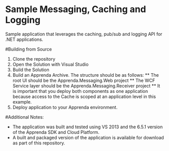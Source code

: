 # Sample Messaging, Caching and Logging
Sample application that leverages the caching, pub/sub and logging API for .NET applications. 

#Building from Source
1. Clone the repository
2. Open the Solution with Visual Studio
3. Build the Solution
4. Build an Apprenda Archive. The structure should be as follows:
** The root UI should be the Apprenda.Messaging.Web project 
** The WCF Service layer should be the Apprenda.Messaging.Receiver project
** It is important that you deploy both components as one application because access to the Cache is scoped at an application level in this example. 
5. Deploy application to your Apprenda environment. 

#Additional Notes:
* The application was built and tested using VS 2013 and the 6.5.1 version of the Apprenda SDK and Cloud Platform.
* A built and packaged version of the application is available for download as part of this repository.
